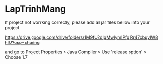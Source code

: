 # LapTrinhMang
If project not worrking correctly, please add all jar files bellow into your project

https://drive.google.com/drive/folders/1M9fU2dIgMwlymIPfgIRr47cbuylW8hIU?usp=sharing

and go to Project Properties > Java Compiler > Use 'release option' > Choose 1.7
